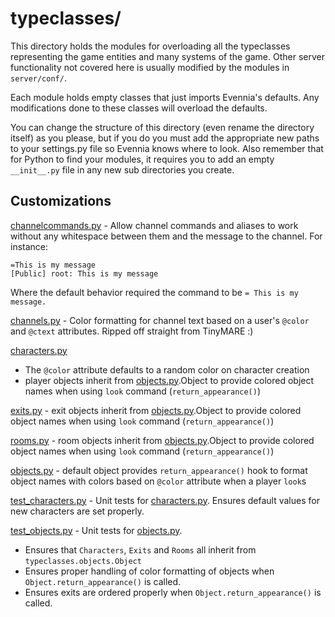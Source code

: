 # typeclasses/

This directory holds the modules for overloading all the typeclasses
representing the game entities and many systems of the game. Other
server functionality not covered here is usually modified by the
modules in `server/conf/`.

Each module holds empty classes that just imports Evennia's defaults.
Any modifications done to these classes will overload the defaults.

You can change the structure of this directory (even rename the
directory itself) as you please, but if you do you must add the
appropriate new paths to your settings.py file so Evennia knows where
to look. Also remember that for Python to find your modules, it
requires you to add an empty `__init__.py` file in any new sub
directories you create.

## Customizations

[channelcommands.py](channelcommands.py) - Allow channel commands and aliases
to work without any whitespace between them and the message to the channel.
For instance:

```
=This is my message
[Public] root: This is my message
```

Where the default behavior required the command to be `= This is my message.`

[channels.py](channels.py) - Color formatting for channel text based on a
user's `@color` and `@ctext` attributes. Ripped off straight from TinyMARE :)

[characters.py](characters.py)
 * The `@color` attribute defaults to a random color on character creation
 * player objects inherit from [objects.py](objects.py).Object to provide
   colored object names when using `look` command (`return_appearance()`)

[exits.py](exits.py) - exit objects inherit from
[objects.py](objects.py).Object to provide colored object names when using
`look` command (`return_appearance()`)

[rooms.py](rooms.py) - room objects inherit from
[objects.py](objects.py).Object to provide colored object names when using
`look` command (`return_appearance()`)

[objects.py](objects.py) - default object provides `return_appearance()` hook
to format object names with colors based on `@color` attribute when a player
`look`s

[test_characters.py](test_characters.py) - Unit tests for
[characters.py](characters.py). Ensures default values for new characters are
set properly.

[test_objects.py](test_objects.py) - Unit tests for [objects.py](objects.py).
 * Ensures that `Characters`, `Exits` and `Rooms` all inherit from
  `typeclasses.objects.Object`
 * Ensures proper handling of color formatting of objects when
   `Object.return_appearance()` is called.
 * Ensures exits are ordered properly when `Object.return_appearance()` is
   called.
